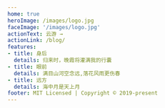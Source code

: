 ```yaml
---
home: true
heroImage: /images/logo.jpg
faceImage: '/images/logo.jpg'
actionText: 云游 →
actionLink: /blog/
features:
- title: 身后
  details: 归来时，晚霞将灌满我的行囊
- title: 眼前
  details: 满目山河空念远,落花风雨更伤春
- title: 远方
  details: 海中月是天上月
footer: MIT Licensed | Copyright © 2019-present 
---
```

<style>
@media screen and (max-width: 750px){
    .home-blog .home-blog {
        flex-wrap:wrap;
        justify-content: center;
    }
    .home-blog .home-blog .blog-list {
        width:90%;
    }
    html .home-blog .home-blog .info-wrapper {
        width:90%;
        margin-left:0;
    }
}

</style>   